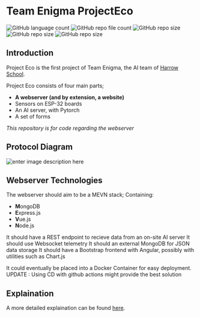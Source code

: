 # Team Enigma ProjectEco
![GitHub language count](https://img.shields.io/github/languages/count/DylanK46/TeamEngima-EcoProject-Webserver) 			 ![GitHub repo file count](https://img.shields.io/github/directory-file-count/DylanK46/TeamEngima-EcoProject-Webserver) ![GitHub repo size](https://img.shields.io/github/repo-size/DylanK46/TeamEngima-EcoProject-Webserver) ![GitHub repo size](https://img.shields.io/github/issues/DylanK46/TeamEngima-EcoProject-Webserver) ![GitHub repo size](https://img.shields.io/github/last-commit/DylanK46/TeamEngima-EcoProject-Webserver)

## Introduction
Project Eco is the first project of Team Enigma, the AI team of [Harrow School](https://www.harrowschool.org.uk). 

Project Eco consists of four main parts;

 - **A webserver (and by extension, a website)**
 - Sensors on ESP-32 boards
 - An AI server, with Pytorch
 - A set of forms
 

*This repository is for code regarding the webserver*

## Protocol Diagram
![enter image description here](https://raw.githubusercontent.com/DylanK46/TeamEngima-EcoProject-Webserver/aa8f5027a346ea41de8a1355274aef3feedab786/docs/diagram.svg)
## Webserver Technologies
The webserver should aim to be a MEVN stack; Containing:

 - **M**ongoDB
 - **E**xpress.js
 - **V**ue.js
 - **N**ode.js

It should have a REST endpoint to recieve data from an on-site AI server
It should use Websocket telemetry
It should an external MongoDB for JSON data storage
It should have a Bootstrap frontend with Angular, possibly with utilities such as Chart.js

It could eventually be placed into a Docker Container for easy deployment.
UPDATE : Using CD with github actions might provide the best solution

## Explaination
A more detailed explaination can be found [here](https://github.com/Harrow-Enigma/minutes/blob/main/20210327%20-%20Team%20Enigma%20Planning%20Meeting%20Summary.md#the-ecoproject).
